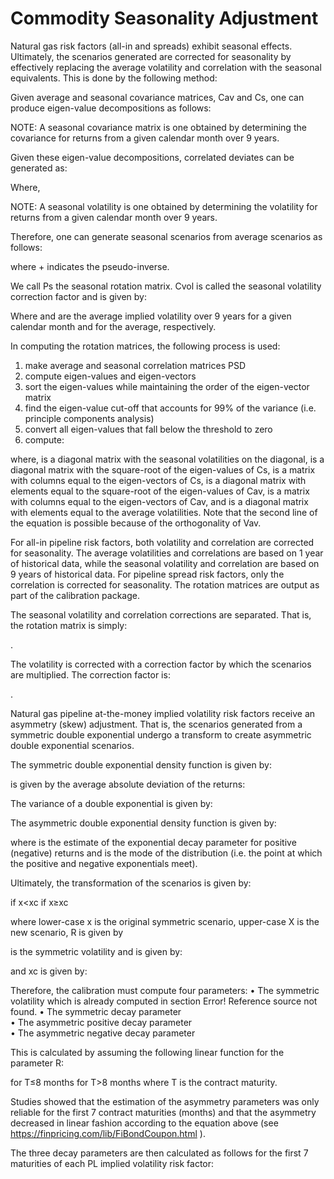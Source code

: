 # Commodity Seasonality Adjustment

Natural gas risk factors (all-in and spreads) exhibit seasonal effects.  Ultimately, the scenarios generated are corrected for seasonality by effectively replacing the average volatility and correlation with the seasonal equivalents.  This is done by the following method:

Given average and seasonal covariance matrices, Cav and Cs, one can produce eigen-value decompositions as follows:

 

NOTE: A seasonal covariance matrix is one obtained by determining the covariance for returns from a given calendar month over 9 years.

Given these eigen-value decompositions, correlated deviates can be generated as:

 

Where,
 

NOTE: A seasonal volatility is one obtained by determining the volatility for returns from a given calendar month over 9 years.

Therefore, one can generate seasonal scenarios from average scenarios as follows:

 
 

where + indicates the pseudo-inverse.  

We call Ps the seasonal rotation matrix.  Cvol is called the seasonal volatility correction factor and is given by: 

 

Where   and   are the average implied volatility over 9 years for a given calendar month and for the average, respectively.
 

In computing the rotation matrices, the following process is used:
1.	make average and seasonal correlation matrices PSD
2.	compute eigen-values and eigen-vectors
3.	sort the eigen-values while maintaining the order of the eigen-vector matrix
4.	find the eigen-value cut-off that accounts for 99% of the variance (i.e. principle components analysis)
5.	convert all eigen-values that fall below the threshold to zero
6.	compute:

 

where,   is a diagonal matrix with the seasonal volatilities on the diagonal,   is a diagonal matrix with the square-root of the eigen-values of Cs,   is a matrix with columns equal to the eigen-vectors of Cs,   is a diagonal matrix with elements equal to the square-root of the eigen-values of Cav,   is a matrix with columns equal to the eigen-vectors of Cav, and   is a diagonal matrix with elements equal to the average volatilities.  Note that the second line of the equation is possible because of the orthogonality of Vav.

For all-in pipeline risk factors, both volatility and correlation are corrected for seasonality.  The average volatilities and correlations are based on 1 year of historical data, while the seasonal volatility and correlation are based on 9 years of historical data.  For pipeline spread risk factors, only the correlation is corrected for seasonality.  The rotation matrices are output as part of the calibration package.

The seasonal volatility and correlation corrections are separated.  That is, the rotation matrix is simply:

 .

The volatility is corrected with a correction factor by which the scenarios are multiplied.  The correction factor is:

 .

Natural gas pipeline at-the-money implied volatility risk factors receive an asymmetry (skew) adjustment.  That is, the scenarios generated from a symmetric double exponential undergo a transform to create asymmetric double exponential scenarios.  

The symmetric double exponential density function is given by:

 

  is given by the average absolute deviation of the returns:

 

The variance of a double exponential is given by:

 

The asymmetric double exponential density function is given by:

 

where   is the estimate of the exponential decay parameter for positive (negative) returns and   is the mode of the distribution (i.e. the point at which the positive and negative exponentials meet).  

Ultimately, the transformation of the scenarios is given by:

  if x<xc
  if x≥xc

where lower-case x is the original symmetric scenario, upper-case X is the new scenario, R is given by 
 

  is the symmetric volatility and is given by:

  
and xc is given by:

 

Therefore, the calibration must compute four parameters:
•	The symmetric volatility   which is already computed in section Error! Reference source not found.
•	The symmetric decay parameter  
•	The asymmetric positive decay parameter  
•	The asymmetric negative decay parameter  

This is calculated by assuming the following linear function for the parameter R:

  for T≤8 months
     for T>8 months where T is the contract maturity.

Studies showed that the estimation of the asymmetry parameters was only reliable for the first 7 contract maturities (months) and that the asymmetry decreased in linear fashion according to the equation above (see https://finpricing.com/lib/FiBondCoupon.html ).

The three decay parameters are then calculated as follows for the first 7 maturities of each PL implied volatility risk factor:

